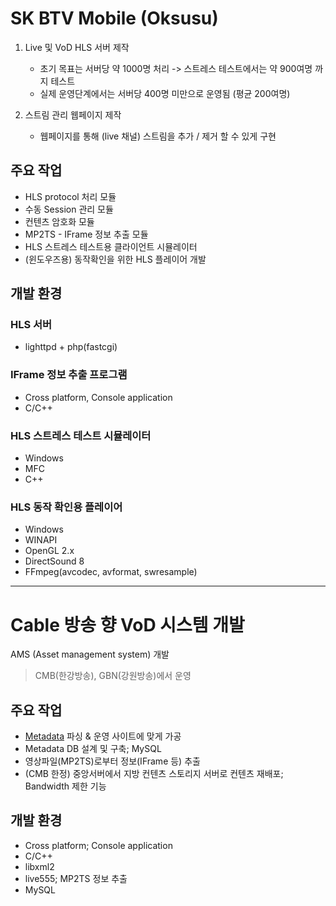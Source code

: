 # SK BTV Mobile (Oksusu)

1. Live 및 VoD HLS 서버 제작
   - 초기 목표는 서버당 약 1000명 처리 -> 스트레스 테스트에서는 약 900여명 까지 테스트
   - 실제 운영단계에서는 서버당 400명 미만으로 운영됨 (평균 200여명)

1. 스트림 관리 웹페이지 제작
   - 웹페이지를 통해 (live 채널) 스트림을 추가 / 제거 할 수 있게 구현

## 주요 작업

* HLS protocol 처리 모듈
* 수동 Session 관리 모듈
* 컨텐츠 암호화 모듈
* MP2TS - IFrame 정보 추출 모듈
* HLS 스트레스 테스트용 클라이언트 시뮬레이터
* (윈도우즈용) 동작확인을 위한 HLS 플레이어 개발

## 개발 환경

### HLS 서버

- lighttpd + php(fastcgi)

### IFrame 정보 추출 프로그램

- Cross platform, Console application
- C/C++

### HLS 스트레스 테스트 시뮬레이터

- Windows
- MFC
- C++

### HLS 동작 확인용 플레이어

- Windows
- WINAPI
- OpenGL 2.x
- DirectSound 8
- FFmpeg(avcodec, avformat, swresample)

 ---

# Cable 방송 향 VoD 시스템 개발

AMS (Asset management system) 개발

> CMB(한강방송), GBN(강원방송)에서 운영

## 주요 작업

* [Metadata](https://www.cablelabs.com/specifications/cablelabs-video-on-demand-content-specification-version-1-1) 파싱 & 운영 사이트에 맞게 가공
* Metadata DB 설계 및 구축; MySQL
* 영상파일(MP2TS)로부터 정보(IFrame 등) 추출
* (CMB 한정) 중앙서버에서 지방 컨텐츠 스토리지 서버로 컨텐츠 재배포; Bandwidth 제한 기능

## 개발 환경

- Cross platform; Console application
- C/C++
- libxml2
- live555; MP2TS 정보 추출
- MySQL
